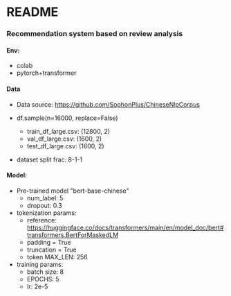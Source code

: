 # README

### Recommendation system based on review analysis

#### Env:

+ colab
+ pytorch+transformer



#### Data

+ Data source: https://github.com/SophonPlus/ChineseNlpCorpus
+ df.sample(n=16000, replace=False)
  + train_df_large.csv: (12800, 2)
  + val_df_large.csv: (1600, 2)
  + test_df_large.csv: (1600, 2)

+ dataset split frac: 8-1-1



#### Model:

+ Pre-trained model "bert-base-chinese"
  + num_label: 5
  + dropout: 0.3
+ tokenization params:
  + reference: https://huggingface.co/docs/transformers/main/en/model_doc/bert#transformers.BertForMaskedLM
  + padding = True
  + truncation = True
  + token MAX_LEN: 256
+ training params:
  + batch size: 8
  + EPOCHS: 5
  + lr: 2e-5